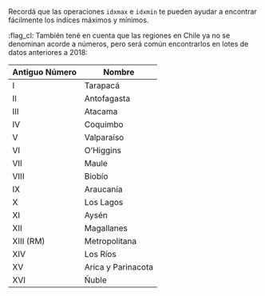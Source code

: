 Recordá que las operaciones `idxmax` e `idxmin` te pueden ayudar a encontrar fácilmente los índices máximos y mínimos. 

:flag_cl: También tené en cuenta que las regiones en Chile ya no se denominan acorde a números, pero será común encontrarlos en lotes de datos anteriores a 2018: 

|Antiguo Número|Nombre|
|---|---|
|I|Tarapacá|
|II|Antofagasta|
|III|Atacama|
|IV|Coquimbo|
|V|Valparaíso|
|VI|O’Higgins|
|VII|Maule|
|VIII|Biobío|
|IX|Araucanía|
|X|Los Lagos|
|XI|Aysén|
|XII|Magallanes|
|XIII (RM)|Metropolitana|
|XIV|Los Ríos|
|XV|Arica y Parinacota|
|XVI|Ñuble|